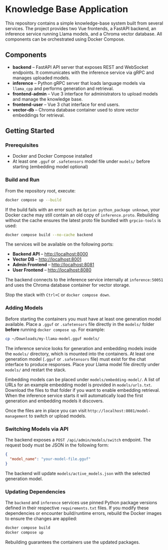 # Knowledge Base Application

This repository contains a simple knowledge-base system built from several services. The project provides two Vue frontends, a FastAPI backend, an inference service running Llama models, and a Chroma vector database. All components can be orchestrated using Docker Compose.

## Components

- **backend** – FastAPI API server that exposes REST and WebSocket endpoints. It communicates with the inference service via gRPC and manages uploaded models.
- **inference** – Python gRPC server that loads language models via `llama_cpp` and performs generation and retrieval.
- **frontend-admin** – Vue 3 interface for administrators to upload models and manage the knowledge base.
- **frontend-user** – Vue 3 chat interface for end users.
- **vector-db** – Chroma database container used to store vector embeddings for retrieval.

## Getting Started

### Prerequisites

- Docker and Docker Compose installed
- At least one `.gguf` or `.safetensors` model file under `models/` before starting (embedding model optional)

### Build and Run

From the repository root, execute:

```bash
docker compose up --build
```

If the build fails with an error such as `Option python_package unknown`, your
Docker cache may still contain an old copy of `inference.proto`. Rebuilding
without the cache ensures the latest proto file bundled with `grpcio-tools` is
used:

```bash
docker compose build --no-cache backend
```

The services will be available on the following ports:

- **Backend API** – [http://localhost:8000](http://localhost:8000)
- **Vector DB** – [http://localhost:8001](http://localhost:8001)
- **Admin Frontend** – [http://localhost:8081](http://localhost:8081)
- **User Frontend** – [http://localhost:8080](http://localhost:8080)

The backend connects to the inference service internally at `inference:50051` and uses the Chroma database container for vector storage.

Stop the stack with `Ctrl+C` or `docker compose down`.


### Adding Models

Before starting the containers you must have at least one generation model
available. Place a `.gguf` or `.safetensors` file directly in the `models/`
folder **before** running `docker compose up`. For example:

```bash
cp ~/Downloads/my-llama-model.gguf models/
```

The inference service looks for generation and embedding models inside the `models/` directory, which is mounted into the containers. At least one generation model (`.gguf` or `.safetensors` file) must exist for the chat interface to produce responses. Place your Llama model file directly under `models/` and restart the stack.

Embedding models can be placed under `models/embedding-model/`. A list of URLs for an example embedding model is provided in `models/urls.txt`. Download the files to that folder if you want to enable embedding retrieval. When the inference service starts it will automatically load the first generation and embedding models it discovers.

Once the files are in place you can visit `http://localhost:8081/model-management` to switch or upload models.

### Switching Models via API

The backend exposes a `POST /api/admin/models/switch` endpoint. The request body
must be JSON in the following form:

```json
{
  "model_name": "your-model-file.gguf"
}
```

The backend will update `models/active_models.json` with the selected
generation model.

### Updating Dependencies

The `backend` and `inference` services use pinned Python package versions
defined in their respective `requirements.txt` files. If you modify these
dependencies or encounter build/runtime errors, rebuild the Docker images to
ensure the changes are applied:

```bash
docker compose build
docker compose up
```

Rebuilding guarantees the containers use the updated packages.
